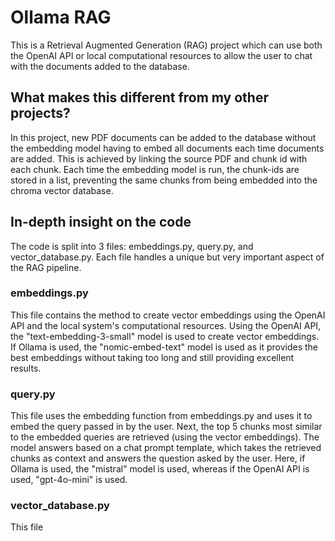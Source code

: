 # Ollama RAG

This is a Retrieval Augmented Generation (RAG) project which can use both the OpenAI API or local computational resources to allow the user to chat with the documents added to the database.

## What makes this different from my other projects?
In this project, new PDF documents can be added to the database without the embedding model having to embed all documents each time documents are added. This is achieved by linking the source PDF and chunk id with each chunk. Each time the embedding model is run, the chunk-ids are stored in a list, preventing the same chunks from being embedded into the chroma vector database.

## In-depth insight on the code
The code is split into 3 files: embeddings.py, query.py, and vector_database.py. Each file handles a unique but very important aspect of the RAG pipeline.

### embeddings.py
This file contains the method to create vector embeddings using the OpenAI API and the local system's computational resources. Using the OpenAI API, the "text-embedding-3-small" model is used to create vector embeddings. If Ollama is used, the "nomic-embed-text" model is used as it provides the best embeddings without taking too long and still providing excellent results.

### query.py
This file uses the embedding function from embeddings.py and uses it to embed the query passed in by the user. Next, the top 5 chunks most similar to the embedded queries are retrieved (using the vector embeddings). The model answers based on a chat prompt template, which takes the retrieved chunks as context and answers the question asked by the user. Here, if Ollama is used, the "mistral" model is used, whereas if the OpenAI API is used, "gpt-4o-mini" is used.

### vector_database.py
This file 

